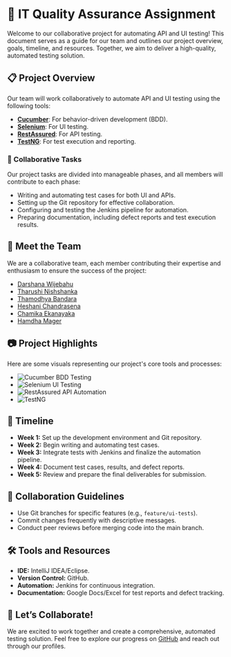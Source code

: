 <!DOCTYPE html>
<html lang="en">


<body>

<h1>🚀 IT Quality Assurance Assignment</h1>

<p class="animate-fade-in">Welcome to our collaborative project for automating API and UI testing! This document serves as a guide for our team and outlines our project overview, goals, timeline, and resources. Together, we aim to deliver a high-quality, automated testing solution.</p>

<h2>📋 Project Overview</h2>
<p class="animate-fade-in">Our team will work collaboratively to automate API and UI testing using the following tools:</p>
<ul class="animate-fade-in">
    <li><strong><a href="https://cucumber.io/" target="_blank">Cucumber</a></strong>: For behavior-driven development (BDD).</li>
    <li><strong><a href="https://www.selenium.dev/" target="_blank">Selenium</a></strong>: For UI testing.</li>
    <li><strong><a href="https://rest-assured.io/" target="_blank">RestAssured</a></strong>: For API testing.</li>
    <li><strong><a href="https://testng.org/" target="_blank">TestNG</a></strong>: For test execution and reporting.</li>
</ul>

<h3>🔧 Collaborative Tasks</h3>
<p>Our project tasks are divided into manageable phases, and all members will contribute to each phase:</p>
<ul>
    <li>Writing and automating test cases for both UI and APIs.</li>
    <li>Setting up the Git repository for effective collaboration.</li>
    <li>Configuring and testing the Jenkins pipeline for automation.</li>
    <li>Preparing documentation, including defect reports and test execution results.</li>
</ul>

<h2>🤝 Meet the Team</h2>
<p class="animate-fade-in">We are a collaborative team, each member contributing their expertise and enthusiasm to ensure the success of the project:</p>
<ul>
    <li><a href="https://github.com/ShanCodeWay" target="_blank">Darshana Wijebahu</a></li>
    <li><a href="https://github.com/tharushi99k" target="_blank">Tharushi Nishshanka</a></li>
    <li><a href="https://github.com/thamodhya" target="_blank">Thamodhya Bandara</a></li>
    <li><a href="https://github.com/Heshanisc" target="_blank">Heshani Chandrasena</a></li>
    <li><a href="https://github.com/chamikaEkanayaka" target="_blank">Chamika Ekanayaka</a></li>
    <li><a href="https://github.com/HamdhaMager" target="_blank">Hamdha Mager</a></li>
</ul>

<h2>📷 Project Highlights</h2>
<p>Here are some visuals representing our project's core tools and processes:</p>
<ul>
    <li>
        <img class="hover-zoom" src="https://www.travancoreanalytics.com/wp-content/uploads/2022/10/image1.jpg" alt="Cucumber BDD Testing">
    </li>
    <li>
        <img class="hover-zoom" src="https://th.bing.com/th/id/R.9cea05bdacf8e6d5e5615db9d3919249?rik=rSDS%2b%2fiGsgQ3cQ&pid=ImgRaw&r=0" alt="Selenium UI Testing">
    </li>
    <li>
        <img class="hover-zoom" src="https://th.bing.com/th/id/R.41c4a4afb46092c7e03772511fb4e968?rik=1dhboQ9rJk3yrw&pid=ImgRaw&r=0" alt="RestAssured API Automation">
    </li>
    <li>
        <img class="hover-zoom" src="https://th.bing.com/th/id/OIP.96CwNpPLbgGk4GepJX2ICwHaEK?rs=1&pid=ImgDetMain" alt="TestNG">
    </li>
    
</ul>

<h2>📅 Timeline</h2>
<ul>
    <li><strong>Week 1:</strong> Set up the development environment and Git repository.</li>
    <li><strong>Week 2:</strong> Begin writing and automating test cases.</li>
    <li><strong>Week 3:</strong> Integrate tests with Jenkins and finalize the automation pipeline.</li>
    <li><strong>Week 4:</strong> Document test cases, results, and defect reports.</li>
    <li><strong>Week 5:</strong> Review and prepare the final deliverables for submission.</li>
</ul>

<h2>🌟 Collaboration Guidelines</h2>
<ul>
    <li>Use Git branches for specific features (e.g., <code>feature/ui-tests</code>).</li>
    <li>Commit changes frequently with descriptive messages.</li>
    <li>Conduct peer reviews before merging code into the main branch.</li>
</ul>

<h2>🛠 Tools and Resources</h2>
<ul>
    <li><strong>IDE:</strong> IntelliJ IDEA/Eclipse.</li>
    <li><strong>Version Control:</strong> GitHub.</li>
    <li><strong>Automation:</strong> Jenkins for continuous integration.</li>
    <li><strong>Documentation:</strong> Google Docs/Excel for test reports and defect tracking.</li>
</ul>

<h2>🚀 Let’s Collaborate!</h2>
<p>We are excited to work together and create a comprehensive, automated testing solution. Feel free to explore our progress on <a href="https://github.com/" target="_blank">GitHub</a> and reach out through our profiles.</p>

</body>
</html>
